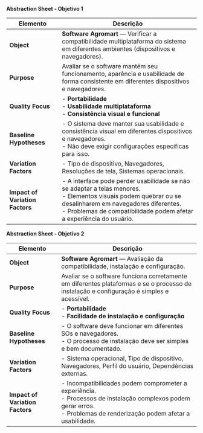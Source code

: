 **Abstraction Sheet - Objetivo 1**

| Elemento | Descrição |
| --- | --- |
| **Object** | **Software Agromart** — Verificar a compatibilidade multiplataforma do sistema em diferentes ambientes (dispositivos e navegadores). |
| **Purpose** | Avaliar se o software mantém seu funcionamento, aparência e usabilidade de forma consistente em diferentes dispositivos e navegadores. |
| **Quality Focus** | - **Portabilidade**<br>- **Usabilidade multiplataforma**<br>- **Consistência visual e funcional** |
| **Baseline Hypotheses** | - O sistema deve manter sua usabilidade e consistência visual em diferentes dispositivos e navegadores.<br>- Não deve exigir configurações específicas para isso. |
| **Variation Factors** | - Tipo de dispositivo, Navegadores, Resoluções de tela, Sistemas operacionais. |
| **Impact of Variation Factors**| - A interface pode perder usabilidade se não se adaptar a telas menores.<br>- Elementos visuais podem quebrar ou se desalinharem em navegadores diferentes.<br>- Problemas de compatibilidade podem afetar a experiência do usuário. |


**Abstraction Sheet - Objetivo 2**

| Elemento | Descrição |
| --- | --- |
| **Object** | **Software Agromart** — Avaliação da compatibilidade, instalação e configuração. |
| **Purpose** | Avaliar se o software funciona corretamente em diferentes plataformas e se o processo de instalação e configuração é simples e acessível. |
| **Quality Focus** | - **Portabilidade**<br>- **Facilidade de instalação e configuração** |
| **Baseline Hypotheses** | - O software deve funcionar em diferentes SOs e navegadores.<br>- O processo de instalação deve ser simples e bem documentado. |
| **Variation Factors** | - Sistema operacional, Tipo de dispositivo, Navegadores, Perfil do usuário, Dependências externas. |
| **Impact of Variation Factors** | - Incompatibilidades podem comprometer a experiência.<br>- Processos de instalação complexos podem gerar erros.<br>- Problemas de renderização podem afetar a usabilidade. |